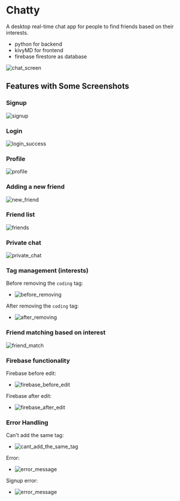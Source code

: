 # Chatty
A desktop real-time chat app for people to find friends based on their interests.
- python for backend
- kivyMD for frontend
- firebase firestore as database

![chat_screen](screenshots/chat_screen_for_three.png)


## Features with Some Screenshots

### Signup

![signup](screenshots/signup_screen.png)


### Login 

![login_success](screenshots/login_screen_success.png)


### Profile

![profile](screenshots/profile_for_three.png)


### Adding a new friend

![new_friend](screenshots/add_new_friend.png)


### Friend list

![friends](screenshots/friend_list.png)


### Private chat

![private_chat](screenshots/private_chats.png)


### Tag management (interests)

Before removing the `coding` tag:
- ![before_removing](screenshots/remove_tags_by_tapping_on_them_1.png)

After removing the `coding` tag:
- ![after_removing](screenshots/remove_tags_by_tapping_on_them_2.png)


### Friend matching based on interest

![friend_match](screenshots/friend_match_based_on_interests.png)


### Firebase functionality

Firebase before edit:
- ![firebase_before_edit](screenshots/firebase_before_edit.png)

Firebase after edit:
- ![firebase_after_edit](screenshots/firebase_after_edit.png)


### Error Handling

Can't add the same tag:
- ![cant_add_the_same_tag](screenshots/cant_add_the_same_tag_of_course.png)

Error:
- ![error_message](screenshots/error_message.png)

Signup error:
- ![error_message](screenshots/signup_error.png)
